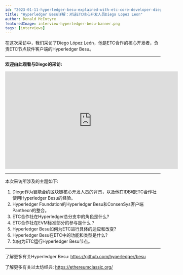 ```yaml
---
id: "2023-01-11-hyperledger-besu-explained-with-etc-core-developer-diego-lopez-leon-cn"
title: "Hyperledger Besu详解：对话ETC核心开发人员Diego Lopez Leon"
author: Donald McIntyre
featuredImage: interview-hyperledger-besu-banner.png
tags: [interviews]
---
```


在这次采访中，我们采访了Diego López León，他是ETC合作的核心开发者，负责ETC节点软件客户端的Hyperledger Besu。


---
**欢迎由此观看与Diego的采访:**

<iframe width="560" height="315" src="https://www.youtube.com/embed/kid2AIHoIPY" title="YouTube video player" frameborder="0" allow="accelerometer; autoplay; clipboard-write; encrypted-media; gyroscope; picture-in-picture; web-share" allowfullscreen></iframe>

---

本次采访所涉及的主题如下:

1. Diego作为智能合约区块链核心开发人员的背景，以及他在IDB和ETC合作社使用Hyperledger Besu的经验。
2. Hyperledger Foundation的Hyperledger Besu和ConsenSys客户端Pantheon的整合。
3. ETC合作社在Hyperledger总分支中的角色是什么?
4. ETC合作社在EVM标准部分的参与是什么？
5. Hyperledger Besu如何为ETC进行具体的适应和改变?
6. Hyperledger Besu在ETC中的功能和类型是什么?
7. 如何为ETC运行Hyperledger Besu节点。

---

了解更多有关Hyperledger Besu: https://github.com/hyperledger/besu

了解更多有关以太坊经典: https://ethereumclassic.org/
